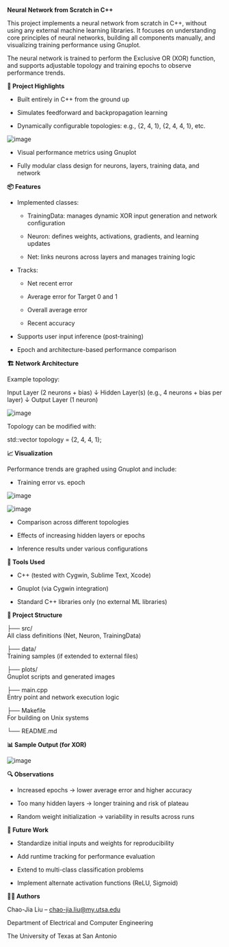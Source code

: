 **Neural Network from Scratch in C++**

This project implements a neural network from scratch in C++, without using any external machine learning libraries. It focuses on understanding core principles of neural networks, building all components manually, and visualizing training performance using Gnuplot.

The neural network is trained to perform the Exclusive OR (XOR) function, and supports adjustable topology and training epochs to observe performance trends.

**🧠 Project Highlights**

* Built entirely in C++ from the ground up

* Simulates feedforward and backpropagation learning

* Dynamically configurable topologies: e.g., {2, 4, 1}, {2, 4, 4, 1}, etc.

![image](https://github.com/user-attachments/assets/51817947-2db9-43ed-b245-f668c3353ecc)


* Visual performance metrics using Gnuplot

* Fully modular class design for neurons, layers, training data, and network

**📦 Features**

* Implemented classes:

   * TrainingData: manages dynamic XOR input generation and network configuration

   * Neuron: defines weights, activations, gradients, and learning updates

   * Net: links neurons across layers and manages training logic

* Tracks:

   * Net recent error

   * Average error for Target 0 and 1

   * Overall average error

   * Recent accuracy

* Supports user input inference (post-training)

* Epoch and architecture-based performance comparison

**🏗️ Network Architecture**

Example topology:

Input Layer (2 neurons + bias)
↓
Hidden Layer(s) (e.g., 4 neurons + bias per layer)
↓
Output Layer (1 neuron)

![image](https://github.com/user-attachments/assets/85f61809-3fc0-42c3-8955-31a37061456e)

Topology can be modified with:

std::vector<unsigned> topology = {2, 4, 4, 1};

**📈 Visualization**

Performance trends are graphed using Gnuplot and include:

* Training error vs. epoch

![image](https://github.com/user-attachments/assets/aa676db6-7590-4576-89f2-d353336f5e47)

![image](https://github.com/user-attachments/assets/5a1a3f5c-1812-4dcd-b5cb-17d19a29e65c)

* Comparison across different topologies

* Effects of increasing hidden layers or epochs

* Inference results under various configurations

**🔧 Tools Used**

* C++ (tested with Cygwin, Sublime Text, Xcode)

* Gnuplot (via Cygwin integration)

* Standard C++ libraries only (no external ML libraries)

**📁 Project Structure**

├── src/                    
All class definitions (Net, Neuron, TrainingData)

├── data/                   
Training samples (if extended to external files)

├── plots/                  
Gnuplot scripts and generated images

├── main.cpp               
Entry point and network execution logic

├── Makefile                
For building on Unix systems

└── README.md


**📊 Sample Output (for XOR)**

![image](https://github.com/user-attachments/assets/12ecefc3-4bd5-4c54-adb2-7e570a1d8546)


**🔍 Observations**

* Increased epochs → lower average error and higher accuracy

* Too many hidden layers → longer training and risk of plateau

* Random weight initialization → variability in results across runs

**🚀 Future Work**

* Standardize initial inputs and weights for reproducibility

* Add runtime tracking for performance evaluation

* Extend to multi-class classification problems

* Implement alternate activation functions (ReLU, Sigmoid)

**👨‍💻 Authors**

Chao-Jia Liu – chao-jia.liu@my.utsa.edu

Department of Electrical and Computer Engineering

The University of Texas at San Antonio
